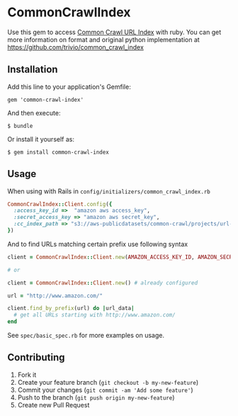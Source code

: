 # CommonCrawlIndex

Use this gem to access [Common Crawl URL Index](http://commoncrawl.org/common-crawl-url-index/) with ruby. You can get more information on format and original python implementation at https://github.com/trivio/common_crawl_index

## Installation

Add this line to your application's Gemfile:

    gem 'common-crawl-index'

And then execute:

    $ bundle

Or install it yourself as:

    $ gem install common-crawl-index

## Usage

When using with Rails in `config/initializers/common_crawl_index.rb`

```ruby
CommonCrawlIndex::Client.config({
  :access_key_id =>  "amazon aws access_key",
  :secret_access_key => "amazon aws secret_key",
  :cc_index_path => "s3://aws-publicdatasets/common-crawl/projects/url-index/url-index.1356128792" # optional
})
```

And to find URLs matching certain prefix use following syntax

```ruby
client = CommonCrawlIndex::Client.new(AMAZON_ACCESS_KEY_ID, AMAZON_SECRET_ACCESS_KEY)

# or

client = CommonCrawlIndex::Client.new() # already configured

url = "http://www.amazon.com/"

client.find_by_prefix(url) do |url_data|
  # get all URLs starting with http://www.amazon.com/
end
```

See `spec/basic_spec.rb` for more examples on usage.

## Contributing

1. Fork it
2. Create your feature branch (`git checkout -b my-new-feature`)
3. Commit your changes (`git commit -am 'Add some feature'`)
4. Push to the branch (`git push origin my-new-feature`)
5. Create new Pull Request
